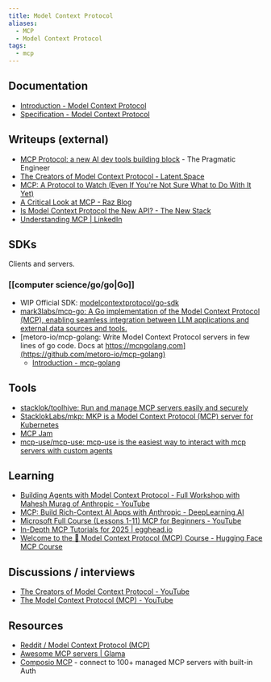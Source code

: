 ```yaml
---
title: Model Context Protocol
aliases:
  - MCP
  - Model Context Protocol
tags:
  - mcp
---
```


## Documentation

- [Introduction - Model Context Protocol](https://modelcontextprotocol.io/introduction)
- [Specification - Model Context Protocol](https://modelcontextprotocol.io/specification/2025-03-26)

## Writeups (external)

- [MCP Protocol: a new AI dev tools building block](https://newsletter.pragmaticengineer.com/p/mcp?utm_source=substack&utm_campaign=post_embed&utm_medium=web) - The Pragmatic Engineer
- [The Creators of Model Context Protocol - Latent.Space](https://www.latent.space/p/mcp?utm_source=substack&utm_campaign=post_embed&utm_medium=web)
- [MCP: A Protocol to Watch (Even If You're Not Sure What to Do With It Yet)](https://ashley.dev/posts/mcp-a-protocol-to-watch/)
- [A Critical Look at MCP - Raz Blog](https://raz.sh/blog/2025-05-02_a_critical_look_at_mcp)
- [Is Model Context Protocol the New API? - The New Stack](https://thenewstack.io/is-model-context-protocol-the-new-api)
- [Understanding MCP | LinkedIn](https://www.linkedin.com/pulse/understanding-mcp-craig-mcluckie-p4wxc)

## SDKs

Clients and servers.

### [[computer science/go/go|Go]]

- WIP Official SDK: [modelcontextprotocol/go-sdk](https://github.com/modelcontextprotocol/go-sdk)
- [mark3labs/mcp-go: A Go implementation of the Model Context Protocol (MCP), enabling seamless integration between LLM applications and external data sources and tools.](https://github.com/mark3labs/mcp-go)
- [metoro-io/mcp-golang: Write Model Context Protocol servers in few lines of go code. Docs at https://mcpgolang.com](https://github.com/metoro-io/mcp-golang)
  - [Introduction - mcp-golang](https://mcpgolang.com/introduction)

## Tools

- [stacklok/toolhive: Run and manage MCP servers easily and securely](https://github.com/stacklok/toolhive)
- [StacklokLabs/mkp: MKP is a Model Context Protocol (MCP) server for Kubernetes](https://github.com/StacklokLabs/mkp)
- [MCP Jam](https://www.mcpjam.com/)
- [mcp-use/mcp-use: mcp-use is the easiest way to interact with mcp servers with custom agents](https://github.com/mcp-use/mcp-use)

## Learning

- [Building Agents with Model Context Protocol - Full Workshop with Mahesh Murag of Anthropic - YouTube](https://www.youtube.com/watch?v=kQmXtrmQ5Zg&t=1s)
- [MCP: Build Rich-Context AI Apps with Anthropic - DeepLearning.AI](https://www.deeplearning.ai/short-courses/mcp-build-rich-context-ai-apps-with-anthropic/)
- [Microsoft Full Course (Lessons 1-11) MCP for Beginners - YouTube](https://www.youtube.com/watch?v=VfZlglOWWZw)
- [In-Depth MCP Tutorials for 2025 | egghead.io](https://egghead.io/q?q=mcp)
- [Welcome to the 🤗 Model Context Protocol (MCP) Course - Hugging Face MCP Course](https://huggingface.co/learn/mcp-course/unit0/introduction)

## Discussions / interviews

- [The Creators of Model Context Protocol - YouTube](https://www.youtube.com/watch?v=m2VqaNKstGc)
- [The Model Context Protocol (MCP) - YouTube](https://www.youtube.com/watch?v=CQywdSdi5iA)

## Resources

- [Reddit / Model Context Protocol (MCP)](https://www.reddit.com/r/mcp/)
- [Awesome MCP servers | Glama](https://glama.ai/mcp/servers)
- [Composio MCP](https://mcp.composio.dev/) - connect to 100+ managed MCP servers with built-in Auth
